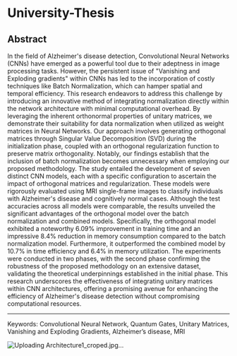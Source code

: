 # University-Thesis
Abstract
-----------
In the field of Alzheimer's disease detection, Convolutional Neural Networks (CNNs) have emerged as a powerful tool due to their adeptness in image processing tasks. However, the persistent issue of "Vanishing and Exploding gradients" within CNNs has led to the incorporation of costly techniques like Batch Normalization, which can hamper spatial and temporal efficiency. This research endeavors to address this challenge by introducing an innovative method of integrating normalization directly within the network architecture with minimal computational overhead. By leveraging the inherent orthonormal properties of unitary matrices, we demonstrate their suitability for data normalization when utilized as weight matrices in Neural Networks. Our approach involves generating orthogonal matrices through Singular Value Decomposition (SVD) during the initialization phase, coupled with an orthogonal regularization function to preserve matrix orthogonality. Notably, our findings establish that the inclusion of batch normalization becomes unnecessary when employing our proposed methodology. The study entailed the development of seven distinct CNN models, each with a specific configuration to ascertain the impact of orthogonal matrices and regularization. These models were rigorously evaluated using MRI single-frame images to classify individuals with Alzheimer's disease and cognitively normal cases. Although the test accuracies across all models were comparable, the results unveiled the significant advantages of the orthogonal model over the batch normalization and combined models. Specifically, the orthogonal model exhibited a noteworthy 6.09% improvement in training time and an impressive 8.4% reduction in memory consumption compared to the batch normalization model. Furthermore, it outperformed the combined model by 10.7% in time efficiency and 6.4% in memory utilization. The experiments were conducted in two phases, with the second phase confirming the robustness of the proposed methodology on an extensive dataset, validating the theoretical underpinnings established in the initial phase. This research underscores the effectiveness of integrating unitary matrices within CNN architectures, offering a promising avenue for enhancing the efficiency of Alzheimer's disease detection without compromising computational resources.


-----------
Keywords: Convolutional Neural Network, Quantum Gates, Unitary Matrices, Vanishing and Exploding Gradients, Alzheimer’s disease, MRI


![Uploading Architecture1_croped.jpg…]()
